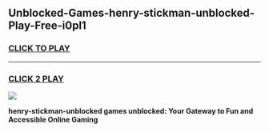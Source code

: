 
## Unblocked-Games-henry-stickman-unblocked-Play-Free-i0pl1
<h3>
<a href="https://premium76.site?title=henry-stickman-unblocked&ref=18A1">CLICK TO PLAY</a></h3>
<hr>

<h3>
<a href="https://premium76.site?title=henry-stickman-unblocked&ref=18A1">CLICK 2 PLAY</a>
  
</h3>

<a href="https://premium76.site?title=henry-stickman-unblocked&ref=18A1"><img src="https://clearcache.store/games.png"></a>


**henry-stickman-unblocked games unblocked: Your Gateway to Fun and Accessible Online Gaming**
